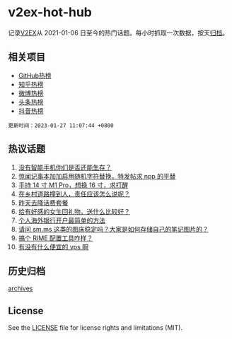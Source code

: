 # v2ex-hot-hub

 记录[V2EX](https://www.v2ex.com/)从 2021-01-06 日至今的热门话题。每小时抓取一次数据，按天[归档](archives)。
 
 ## 相关项目

- [GitHub热榜](https://github.com/lonnyzhang423/github-hot-hub)
- [知乎热榜](https://github.com/lonnyzhang423/zhihu-hot-hub)
- [微博热榜](https://github.com/lonnyzhang423/weibo-hot-hub)
- [头条热榜](https://github.com/lonnyzhang423/toutiao-hot-hub)
- [抖音热榜](https://github.com/lonnyzhang423/douyin-hot-hub)


 `更新时间：2023-01-27 11:07:44 +0800`

## 热议话题

1. [没有智能手机你们是否还能生存？](https://www.v2ex.com/t/910690)
1. [惊闻记事本加加启用随机字符替换，特发帖求 npp 的平替](https://www.v2ex.com/t/910777)
1. [手持 14 寸 M1 Pro，想换 16 寸，求打醒](https://www.v2ex.com/t/910693)
1. [在乡村道路撞到人，责任应该怎么说呢？](https://www.v2ex.com/t/910708)
1. [昨天去降话费套餐](https://www.v2ex.com/t/910710)
1. [给有好感的女生回礼物，送什么比较好？](https://www.v2ex.com/t/910730)
1. [个人海外银行开户最简单的方法](https://www.v2ex.com/t/910724)
1. [请问 sm.ms 这类的图床稳定吗？大家是如何存储自己的笔记图片的？](https://www.v2ex.com/t/910689)
1. [搞个 RIME 配置工具咋样？](https://www.v2ex.com/t/910717)
1. [有没有什么便宜的 vps 啊](https://www.v2ex.com/t/910697)

## 历史归档

[archives](archives)

## License

See the [LICENSE](LICENSE) file for license rights and limitations (MIT).
